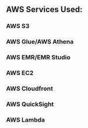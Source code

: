 
## AWS Services Used:


### AWS S3


### AWS Glue/AWS Athena


### AWS EMR/EMR Studio


### AWS EC2


### AWS Cloudfront


### AWS QuickSight


### AWS Lambda

